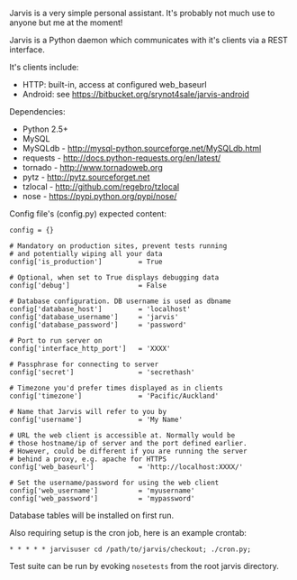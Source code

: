 Jarvis is a very simple personal assistant. It's probably not
much use to anyone but me at the moment!



Jarvis is a Python daemon which communicates with it's clients
via a REST interface.

It's clients include:

- HTTP: built-in, access at configured web_baseurl
- Android: see https://bitbucket.org/srynot4sale/jarvis-android


Dependencies:

- Python 2.5+
- MySQL
- MySQLdb - http://mysql-python.sourceforge.net/MySQLdb.html
- requests - http://docs.python-requests.org/en/latest/
- tornado - http://www.tornadoweb.org
- pytz - http://pytz.sourceforget.net
- tzlocal - http://github.com/regebro/tzlocal
- nose - https://pypi.python.org/pypi/nose/


Config file's (config.py) expected content:

    config = {}

    # Mandatory on production sites, prevent tests running
    # and potentially wiping all your data
    config['is_production']         = True

    # Optional, when set to True displays debugging data
    config['debug']                 = False

    # Database configuration. DB username is used as dbname
    config['database_host']         = 'localhost'
    config['database_username']     = 'jarvis'
    config['database_password']     = 'password'

    # Port to run server on
    config['interface_http_port']   = 'XXXX'

    # Passphrase for connecting to server
    config['secret']                = 'secrethash'

    # Timezone you'd prefer times displayed as in clients
    config['timezone']              = 'Pacific/Auckland'

    # Name that Jarvis will refer to you by
    config['username']              = 'My Name'

    # URL the web client is accessible at. Normally would be
    # those hostname/ip of server and the port defined earlier.
    # However, could be different if you are running the server
    # behind a proxy, e.g. apache for HTTPS
    config['web_baseurl']           = 'http://localhost:XXXX/'

    # Set the username/password for using the web client
    config['web_username']          = 'myusername'
    config['web_password']          = 'mypassword'


Database tables will be installed on first run.

Also requiring setup is the cron job, here is an example crontab:

    * * * * * jarvisuser cd /path/to/jarvis/checkout; ./cron.py;


Test suite can be run by evoking `nosetests` from the root jarvis directory.
